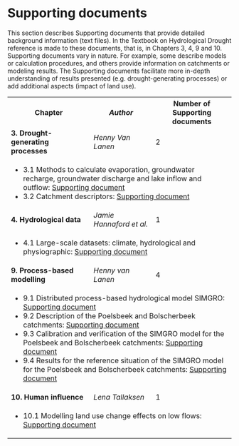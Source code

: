 # Supporting documents

This section describes Supporting documents that provide detailed background information (text files). In the Textbook on Hydrological Drought reference is made to these documents, that is, in Chapters 3, 4, 9 and 10. Supporting documents vary in nature. For example, some describe models or calculation procedures, and others provide information on catchments or modeling results. The Supporting documents facilitate more in-depth understanding of results presented (e.g. drought-generating processes) or add additional aspects (impact of land use).

<table>
  <tr>
    <th> <b>Chapter</b> </td>
    <th> <i>Author</i> </td>
    <th> Number of Supporting documents</td>
  </tr>
  
  <tr>
    <td> <b> 3. Drought-generating processes</b> </td>
    <td> <i>Henny Van Lanen</i> </td>
    <td> 2 </td>
  </tr>
    <tr>
  <td colspan="3">

 <ul>
  <li>3.1 Methods to calculate evaporation, groundwater recharge, groundwater discharge and lake inflow and outflow:
    <a href="https://htmlpreview.github.io/?https://github.com/HydroDrought/hydrodroughtBook/blob/master/worked_examples/html/5-1_flow_duration_curve.html">Supporting document</a>
  </li>

  <li>3.2 Catchment descriptors: 
    <a href="https://htmlpreview.github.io/?https://github.com/HydroDrought/hydrodroughtBook/blob/master/worked_examples/html/5-2_mean_annual_minimum_flow.html">Supporting document</a>
  </li>
 
  <tr>
    <td> <b> 4. Hydrological data</b> </td>
    <td> <i>Jamie Hannaford et al.</i> </td>
    <td> 1 </td>
  </tr>
    <tr>
  <td colspan="3">
  <ul>
  <li>4.1 Large-scale datasets: climate, hydrological and physiographic: 
    <a href="https://htmlpreview.github.io/?https://github.com/HydroDrought/hydrodroughtBook/blob/master/worked_examples/html/6-1_low_flow_frequency_analysis.html">Supporting document</a>
  </li>
  </ul>
  </td>
  </tr>

  <tr>
    <td> <b> 9. Process-based modelling</b> </td>
    <td> <i>Henny van Lanen</i> </td>
    <td> 4 </td>
  </tr>
    <tr>
  <td colspan="3">

<ul>
  <li>9.1 Distributed process-based hydrological model SIMGRO:
    <a href="https://htmlpreview.github.io/?https://github.com/HydroDrought/hydrodroughtBook/blob/master/worked_examples/html/5-1_flow_duration_curve.html">Supporting document</a>
  </li>

  <li>9.2 Description of the Poelsbeek and Bolscherbeek catchments: 
    <a href="https://htmlpreview.github.io/?https://github.com/HydroDrought/hydrodroughtBook/blob/master/worked_examples/html/5-2_mean_annual_minimum_flow.html">Supporting document</a>
  </li>
 
   <li>9.3 Calibration and verification of the SIMGRO model for the Poelsbeek and Bolscherbeek catchments:
    <a href="https://htmlpreview.github.io/?https://github.com/HydroDrought/hydrodroughtBook/blob/master/worked_examples/html/5-1_flow_duration_curve.html">Supporting document</a>
  </li>

  <li>9.4 Results for the reference situation of the SIMGRO model for the Poelsbeek and Bolscherbeek catchments: 
    <a href="https://htmlpreview.github.io/?https://github.com/HydroDrought/hydrodroughtBook/blob/master/worked_examples/html/5-2_mean_annual_minimum_flow.html">Supporting document</a>
  </li>
 
  <tr>
    <td> <b> 10. Human influence</b> </td>
    <td> <i>Lena Tallaksen</i> </td>
    <td> 1 </td>
  </tr>
    <tr>
  <td colspan="3">
  <ul>
  <li>10.1 Modelling land use change effects on low flows: 
    <a href="https://htmlpreview.github.io/?https://github.com/HydroDrought/hydrodroughtBook/blob/master/worked_examples/html/6-1_low_flow_frequency_analysis.html">Supporting document</a>
  </li>
  </ul>
  </td>
  </tr>
  
   </table>


